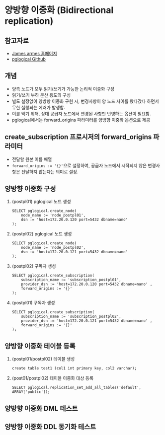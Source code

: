 # 양방향 이중화 (Bidirectional replication)

## 참고자료
- [James armes 홈페이지](https://www.jamesarmes.com/2023/03/bidirectional-replication-postgresql-pglogical.html)
- [pglogical Github](https://github.com/2ndQuadrant/pglogical/tree/REL2_x_STABLE#subscription-management)

## 개념
- 양측 노드가 모두 읽기/쓰기가 가능한 논리적 이중화 구성
- 읽기/쓰기 부하 분산 용도의 구성
- 별도 설정없이 양방향 이중화 구현 시, 변경사항이 양 노드 사이를 왔다갔다 하면서 무한 실행되는 에러가 발생함.
- 이를 막기 위해, 상대 공급자 노드에서 변경된 사항만 반영하는 옵션이 필요함.
- pglogical에서는 forward_origins 파라미터를 양방향 이중화 옵션으로 제공

## create_subscription 프로시저의 forward_origins 파라미터
- 전달할 원본 이름 배열
- `forward_origins := '{}'`으로 설정하여, 공급자 노드에서 시작되지 않은 변경사항은 전달하지 않는다는 의미로 설정.

## 양방향 이중화 구성
1. (postpl01) pglogical 노드 생성
    ```
    SELECT pglogical.create_node(
        node_name := 'node_postpl01',
        dsn := 'host=172.20.0.120 port=5432 dbname=nano'
    );
    ```
2. (postpl02) pglogical 노드 생성
    ```
    SELECT pglogical.create_node(
        node_name := 'node_postpl02',
        dsn := 'host=172.20.0.121 port=5432 dbname=nano'
    );
    ```
3. (postpl02) 구독자 생성
    ```
    SELECT pglogical.create_subscription(
        subscription_name := 'subscription_postpl01',
        provider_dsn := 'host=172.20.0.120 port=5432 dbname=nano' ,
        forward_origins := '{}'
    );
    ```
4. (postpl01) 구독자 생성
    ```
    SELECT pglogical.create_subscription(
        subscription_name := 'subscription_postpl02',
        provider_dsn := 'host=172.20.0.121 port=5432 dbname=nano' ,
        forward_origins := '{}'
    );
    ```
## 양방향 이중화 테이블 등록
1. (postpl01/postpl02) 테이블 생성
     ```
     create table test1 (col1 int primary key, col2 varchar);
     ```
2. (post01/postpl02) 테이블 이중화 대상 등록
     ```
     SELECT pglogical.replication_set_add_all_tables('default', ARRAY['public']);
     ```

## 양방향 이중화 DML 테스트

## 양방향 이중화 DDL 동기화 테스트
